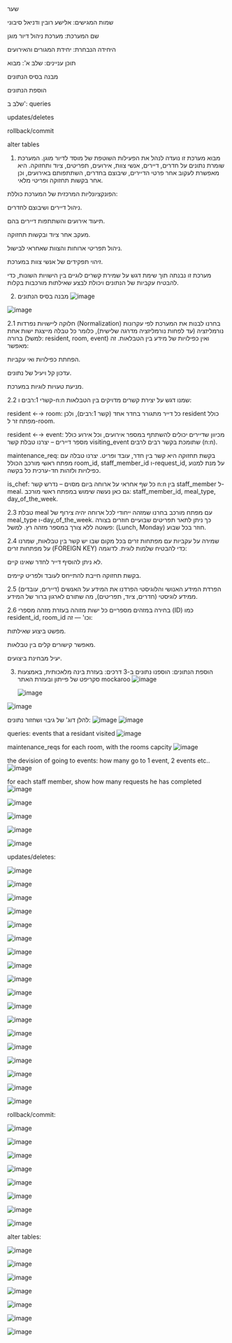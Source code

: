 שער

שמות המגישים: אלישע רובין ודניאל סיבוני

שם המערכת: מערכת ניהול דיור מוגן

היחידה הנבחרת: יחידת המגורים והאירועים


תוכן עניינים:
שלב א':
  מבוא

  מבנה בסיס הנתונים
  
  הוספת הנתונים
  
  שלב ב':
  queries

  updates/deletes

  rollback/commit

  alter tables
  
1. מבוא
מערכת זו נועדה לנהל את הפעילות השוטפת של מוסד לדיור מוגן. המערכת שומרת נתונים על חדרים, דיירים, אנשי צוות, אירועים, תפריטים, ציוד ותחזוקה. היא מאפשרת לעקוב אחר פרטי הדיירים, שיבוצם בחדרים, השתתפותם באירועים, וכן אחר בקשות תחזוקה ופריטי מלאי.

הפונקציונליות המרכזית של המערכת כוללת:

ניהול דיירים ושיבוצם לחדרים.

תיעוד אירועים והשתתפות דיירים בהם.

מעקב אחר ציוד ובקשות תחזוקה.

ניהול תפריטי ארוחות והצוות שאחראי לבישול.

זיהוי תפקידים של אנשי צוות במערכת.

מערכת זו נבנתה תוך שימת דגש על שמירת קשרים לוגיים בין הישויות השונות, כדי להבטיח עקביות של הנתונים ויכולת לבצע שאילתות מורכבות בקלות.


2. מבנה בסיס הנתונים
![image](https://github.com/user-attachments/assets/b9e5fdc7-53ca-4a30-9ede-4cc840941214)

![image](https://github.com/user-attachments/assets/6dd9aeaf-ad6b-4419-a97e-b085cca725f0)

2.1 חלוקה ליישויות נפרדות (Normalization)
בחרנו לבנות את המערכת לפי עקרונות נורמליזציה (עד לפחות נורמליזציה מדרגה שלישית), כלומר כל טבלה מייצגת ישות אחת ברורה (למשל: resident, room, event) ואין כפילויות של מידע בין הטבלאות. זה מאפשר:

הפחתת כפילויות ואי עקביות.

עדכון קל ויעיל של נתונים.

מניעת טעויות לוגיות במערכת.

2.2 קשרי 1:רבים ו-n:n
שמנו דגש על יצירת קשרים מדויקים בין הטבלאות:

resident ←→ room:
כל דייר מתגורר בחדר אחד (קשר 1:רבים), ולכן resident כולל מפתח זר ל-room.

resident ←→ event:
מכיוון שדיירים יכולים להשתתף במספר אירועים, וכל אירוע כולל מספר דיירים – יצרנו טבלת קשר visiting_event שתומכת בקשר רבים לרבים (n:n).

maintenance_req:
בקשת תחזוקה היא קשר בין חדר, עובד ופריט. יצרנו טבלה עם מפתח ראשי מורכב הכולל room_id, staff_member_id ו-request_id, על מנת למנוע כפילויות ולזהות חד-ערכית כל בקשה.

is_chef:
כל שף אחראי על ארוחה ביום מסוים – נדרש קשר n:n בין staff_member ל-meal. גם כאן נעשה שימוש במפתח ראשי מורכב: staff_member_id, meal_type, day_of_the_week.

2.3 טבלת meal עם מפתח מורכב
בחרנו שמזהה ייחודי לכל ארוחה יהיה צירוף של meal_type ו-day_of_the_week.
כך ניתן לתאר תפריטים שבועיים חוזרים בצורה פשוטה ללא צורך במספר מזהה רץ.
למשל: (Lunch, Monday) חוזר בכל שבוע.

2.4 שמירה על עקביות עם מפתחות זרים
בכל מקום שבו יש קשר בין טבלאות, שמרנו על מפתחות זרים (FOREIGN KEY) כדי להבטיח שלמות לוגית.
לדוגמה:

לא ניתן להוסיף דייר לחדר שאינו קיים.

בקשת תחזוקה חייבת להתייחס לעובד ולפריט קיימים.

2.5 הפרדת המידע האנושי והלוגיסטי
הפרדנו את המידע על האנשים (דיירים, עובדים) ממידע לוגיסטי (חדרים, ציוד, תפריטים), מה שתורם לארגון ברור של המידע.

2.6 בחירה במזהים מספריים
כל ישות מזוהה בעזרת מזהה מספרי (ID) כמו resident_id, room_id וכו' — זה:

מפשט ביצוע שאילתות.

מאפשר קישורים קלים בין טבלאות.

יעיל מבחינת ביצועים.

3. הוספת הנתונים: הוספנו נתונים ב-3 דרכים: בעזרת בינה מלאכותית, באמצעות סקריפט של פייתון ובעזרת האתר mockaroo
   ![image](https://github.com/user-attachments/assets/b099c012-b736-4788-84e6-43adf4b7452a)

   ![image](https://github.com/user-attachments/assets/3ab5a3f4-7b2b-44ef-bf06-e44adcf852d1)

![image](https://github.com/user-attachments/assets/0b7e1239-6fec-46f8-9af8-abe055ebafe8)

להלן דוג' של גיבוי ושחזור נתונים:
![image](https://github.com/user-attachments/assets/32a5105b-451f-46cd-8568-b104566ac823)
![image](https://github.com/user-attachments/assets/30ef4761-e6c1-48c0-801c-63462844a3f6)







queries:
events that a residant visited
![image](https://github.com/user-attachments/assets/2f1cecd9-65d4-4165-9fd8-b54f43b03d01)

maintenance_reqs for each room, with the rooms capcity
![image](https://github.com/user-attachments/assets/e6197ff7-67a8-4c01-a8c4-840c1b2ae7fd)

the devision of going to events: how many go to 1 event, 2 events etc..
![image](https://github.com/user-attachments/assets/f60e4884-a325-4834-95d8-edbeb1a5bd25)

for each staff member, show how many requests he has completed
![image](https://github.com/user-attachments/assets/87ccc2a3-b0e2-4e00-a19c-0756caa2c6d9)

![image](https://github.com/user-attachments/assets/2c24c86b-f5e0-4332-a85c-f9034b6ef3bb)

![image](https://github.com/user-attachments/assets/960c5183-ed41-4bc1-9c62-6e58971ed460)

![image](https://github.com/user-attachments/assets/e9d11784-7e2b-44a0-8913-8467e15ad53d)

![image](https://github.com/user-attachments/assets/3cccd008-8325-4548-a91a-b61b9f1938c9)


updates/deletes:

![image](https://github.com/user-attachments/assets/6fb9a8a7-711e-4ff7-a153-19e2e4213b86)

![image](https://github.com/user-attachments/assets/de5fe9d8-a3ef-4bb4-b0b1-7beff2ff7cdf)

![image](https://github.com/user-attachments/assets/74358ec0-2c09-4503-8f8c-43de362089de)

![image](https://github.com/user-attachments/assets/6ec0a6e3-f280-4046-953b-0b196217be26)

![image](https://github.com/user-attachments/assets/501cc685-139e-4c8c-ae83-0927765fb4f8)

![image](https://github.com/user-attachments/assets/78dbb661-c8ee-4792-ab37-8e53eb2b704c)

![image](https://github.com/user-attachments/assets/0ee00672-8a99-4bd6-824e-9f6ede041d67)

![image](https://github.com/user-attachments/assets/c707d835-7368-42a7-b796-f9f2d990b8d4)

![image](https://github.com/user-attachments/assets/8a5fe543-f0f8-4ed0-b6f0-7aab2c303ed1)



![image](https://github.com/user-attachments/assets/77b7c447-64b6-4713-a017-a9b7e99f97c1)

![image](https://github.com/user-attachments/assets/2ecc9819-dbaf-4efc-9381-1ccaa0ecfcbe)

![image](https://github.com/user-attachments/assets/53169bd6-9408-468b-b43f-89be5e712b9a)

![image](https://github.com/user-attachments/assets/f1349043-9726-4605-b98b-03aeaf54c566)

![image](https://github.com/user-attachments/assets/bfdc6a84-b721-43cd-a5bd-282f70748004)

![image](https://github.com/user-attachments/assets/9bd89cd1-04c5-4f9a-8652-61a56b635ac8)

![image](https://github.com/user-attachments/assets/280f449a-531a-412d-a4bb-2f283d84bac5)

![image](https://github.com/user-attachments/assets/cfe2454e-858d-4916-a34c-6c86efe66c64)

![image](https://github.com/user-attachments/assets/2d858dcf-cdef-4239-861c-ea4adfdda494)


rollback/commit:

![image](https://github.com/user-attachments/assets/d658916b-1a70-4cea-8078-7832fd439179)

![image](https://github.com/user-attachments/assets/2e6e8ad1-979f-4bc4-a80e-121ddf07d6f8)

![image](https://github.com/user-attachments/assets/3a36fbcb-4fd8-4e01-9d47-9340ece0eacd)

![image](https://github.com/user-attachments/assets/0a68e355-fa14-48eb-bd15-2e99663dccbe)


![image](https://github.com/user-attachments/assets/c6e5e853-f4ea-4e13-aad5-a3c835d7dbbe)

![image](https://github.com/user-attachments/assets/6c7ed2da-bb00-42a4-9f56-9265c1c55d8e)

![image](https://github.com/user-attachments/assets/86cb830e-4d8b-4170-bd22-a1e71e50337e)

![image](https://github.com/user-attachments/assets/8e5254a7-86bb-4683-9d91-a05118e85831)


alter tables:

![image](https://github.com/user-attachments/assets/231579c8-bdc8-42b8-bb6d-381a050cdad6)

![image](https://github.com/user-attachments/assets/951d81eb-6a84-466d-b558-58385699c864)

![image](https://github.com/user-attachments/assets/cfb18ccd-5bb8-4cab-9b30-1534584179f5)

![image](https://github.com/user-attachments/assets/2c54d59c-b783-4fd3-963f-ff6475dd0b1a)

![image](https://github.com/user-attachments/assets/d4aaf688-fe0c-4227-9a18-b5b2bd6e721b)

![image](https://github.com/user-attachments/assets/306578ff-7fe8-4d1d-9b04-aa294176ee97)

![image](https://github.com/user-attachments/assets/9cf15d1d-56c4-4ba6-a1bf-27a7825d4271)


